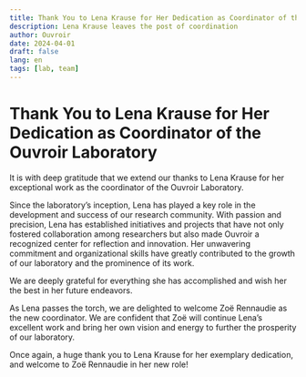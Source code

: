 ```yaml
---
title: Thank You to Lena Krause for Her Dedication as Coordinator of the Ouvroir Laboratory
description: Lena Krause leaves the post of coordination
author: Ouvroir
date: 2024-04-01
draft: false
lang: en
tags: [lab, team]
---
```


# Thank You to Lena Krause for Her Dedication as Coordinator of the Ouvroir Laboratory

It is with deep gratitude that we extend our thanks to Lena Krause for her exceptional work as the coordinator of the Ouvroir Laboratory.

Since the laboratory’s inception, Lena has played a key role in the development and success of our research community. With passion and precision, Lena has established initiatives and projects that have not only fostered collaboration among researchers but also made Ouvroir a recognized center for reflection and innovation. Her unwavering commitment and organizational skills have greatly contributed to the growth of our laboratory and the prominence of its work.

We are deeply grateful for everything she has accomplished and wish her the best in her future endeavors.

As Lena passes the torch, we are delighted to welcome Zoë Rennaudie as the new coordinator. We are confident that Zoë will continue Lena’s excellent work and bring her own vision and energy to further the prosperity of our laboratory.

Once again, a huge thank you to Lena Krause for her exemplary dedication, and welcome to Zoë Rennaudie in her new role!
